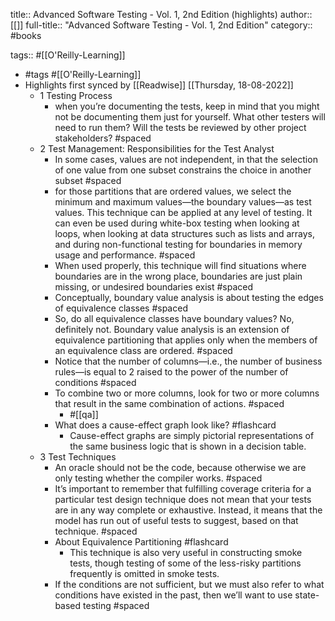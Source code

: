 title:: Advanced Software Testing - Vol. 1, 2nd Edition (highlights)
author:: [[]]
full-title:: "Advanced Software Testing - Vol. 1, 2nd Edition"
category:: #books

tags:: #[[O'Reilly-Learning]]

- #tags #[[O'Reilly-Learning]]
- Highlights first synced by [[Readwise]] [[Thursday, 18-08-2022]]
	- 1 Testing Process
		- when you’re documenting the tests, keep in mind that you might not be documenting them just for yourself. What other testers will need to run them? Will the tests be reviewed by other project stakeholders? #spaced
	- 2 Test Management: Responsibilities for the Test Analyst
		- In some cases, values are not independent, in that the selection of one value from one subset constrains the choice in another subset #spaced
		- for those partitions that are ordered values, we select the minimum and maximum values—the boundary values—as test values. This technique can be applied at any level of testing. It can even be used during white-box testing when looking at loops, when looking at data structures such as lists and arrays, and during non-functional testing for boundaries in memory usage and performance. #spaced
		- When used properly, this technique will find situations where boundaries are in the wrong place, boundaries are just plain missing, or undesired boundaries exist #spaced
		- Conceptually, boundary value analysis is about testing the edges of equivalence classes #spaced
		- So, do all equivalence classes have boundary values? No, definitely not. Boundary value analysis is an extension of equivalence partitioning that applies only when the members of an equivalence class are ordered. #spaced
		- Notice that the number of columns—i.e., the number of business rules—is equal to 2 raised to the power of the number of conditions #spaced
		- To combine two or more columns, look for two or more columns that result in the same combination of actions. #spaced
			- #[[qa]]
		- What does a cause-effect graph look like? #flashcard
			- Cause-effect graphs are simply pictorial representations of the same business logic that is shown in a decision table.
	- 3 Test Techniques
		- An oracle should not be the code, because otherwise we are only testing whether the compiler works. #spaced
		- It’s important to remember that fulfilling coverage criteria for a particular test design technique does not mean that your tests are in any way complete or exhaustive. Instead, it means that the model has run out of useful tests to suggest, based on that technique. #spaced
		- About Equivalence Partitioning #flashcard
			- This technique is also very useful in constructing smoke tests, though testing of some of the less-risky partitions frequently is omitted in smoke tests.
		- If the conditions are not sufficient, but we must also refer to what conditions have existed in the past, then we’ll want to use state-based testing #spaced
